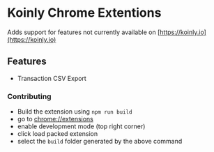 # Koinly Chrome Extentions

Adds support for features not currently available on [https://koinly.io](https://koinly.io)

## Features

- Transaction CSV Export

### Contributing

- Build the extension using `npm run build`
- go to [chrome://extensions](chrome://extensions)
- enable development mode (top right corner)
- click load packed extension
- select the `build` folder generated by the above command
